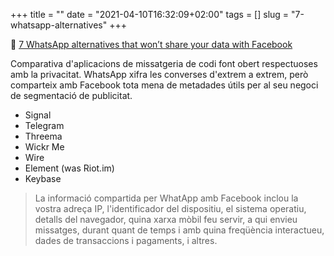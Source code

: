 +++
title = ""
date = "2021-04-10T16:32:09+02:00"
tags = []
slug = "7-whatsapp-alternatives"
+++

📎 [7 WhatsApp alternatives that won’t share your data with Facebook](https://protonmail.com/blog/whatsapp-alternatives/)

Comparativa d'aplicacions de missatgeria de codi font obert respectuoses amb la privacitat. WhatsApp xifra les converses d'extrem a extrem, però comparteix amb Facebook tota mena de metadades útils per al seu negoci de segmentació de publicitat.

- Signal
- Telegram
- Threema
- Wickr Me
- Wire
- Element (was Riot.im)
- Keybase

> La informació compartida per WhatApp amb Facebook inclou la vostra adreça IP, l'identificador del dispositiu, el sistema operatiu, detalls del navegador, quina xarxa mòbil feu servir, a qui envieu missatges, durant quant de temps i amb quina freqüència interactueu, dades de transaccions i pagaments, i altres.